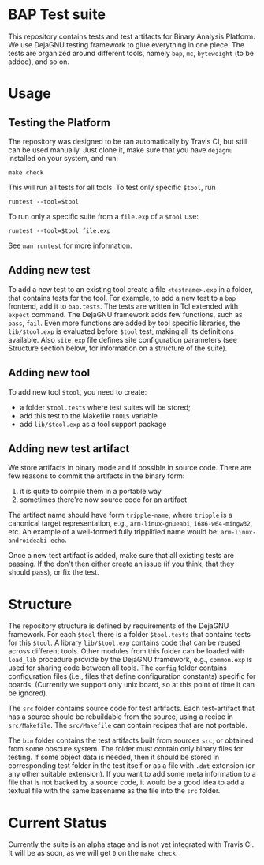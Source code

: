
BAP Test suite
==============

This repository contains tests and test artifacts for Binary Analysis
Platform. We use DejaGNU testing framework to glue everything in one
piece. The tests are organized around different tools, namely `bap`,
`mc`, `byteweight` (to be added), and so on.

Usage
=====

Testing the Platform
--------------------

The repository was designed to be ran automatically by Travis CI, but
still can be used manually. Just clone it, make sure that you have
`dejagnu` installed on your system, and run:

```
make check
```

This will run all tests for all tools. To test only specific `$tool`, run

```
runtest --tool=$tool
```

To run only a specific suite from a `file.exp` of a `$tool` use:

```
runtest --tool=$tool file.exp
```

See `man runtest` for more information.


Adding new test
---------------

To add a new test to an existing tool create a file `<testname>.exp`
in a folder, that contains tests for the tool. For example, to add a
new test to a `bap` frontend, add it to `bap.tests`. The tests are
written in Tcl extended with `expect` command. The DejaGNU framework
adds few functions, such as `pass`, `fail`. Even more functions are
added by tool specific libraries, the `lib/$tool.exp` is evaluated
before `$tool` test, making all its definitions available. Also
`site.exp` file defines site configuration parameters (see Structure
section below, for information on a structure of the suite).

Adding new tool
---------------

To add new tool `$tool`, you need to create:
- a folder `$tool.tests` where test suites will be stored;
- add this test to the Makefile `TOOLS` variable
- add `lib/$tool.exp` as a tool support package


Adding new test artifact
------------------------

We store artifacts in binary mode and if possible in source
code. There are few reasons to commit the artifacts in the binary
form:

1. it is quite to compile them in a portable way
2. sometimes there're now source code for an artifact

The artifact name should have form `tripple-name`, where `tripple` is
a canonical target representation, e.g., `arm-linux-gnueabi`,
`i686-w64-mingw32`, etc. An example of a well-formed fully tripplified
name would be: `arm-linux-androideabi-echo`.

Once a new test artifact is added, make sure that all existing tests
are passing. If the don't then either create an issue (if you think,
that they should pass), or fix the test.

Structure
=========

The repository structure is defined by requirements of the DejaGNU
framework. For each `$tool` there is a folder `$tool.tests` that
contains tests for this `$tool`. A library `lib/$tool.exp` contains
code that can be reused across different tools. Other modules from
this folder can be loaded with `load_lib` procedure provide by the
DejaGNU framework, e.g., `common.exp` is used for sharing code between
all tools. The `config` folder contains configuration files (i.e.,
files that define configuration constants) specific for
boards. (Currently we support only unix board, so at this point of
time it can be ignored).

The `src` folder contains source code for test artifacts. Each
test-artifact that has a source should be rebuildable from the source,
using a recipe in `src/Makefile`. The `src/Makefile` can contain
recipes that are not portable.

The `bin` folder contains the test artifacts built from sources `src`,
or obtained from some obscure system. The folder must contain only
binary files for testing. If some object data is needed, then it
should be stored in corresponding test folder in the test itself or as
a file with `.dat` extension (or any other suitable extension). If you
want to add some meta information to a file that is not backed by a
source code, it would be a good idea to add a textual file with the
same basename as the file into the `src` folder.


Current Status
==============

Currently the suite is an alpha stage and is not yet integrated with
Travis CI. It will be as soon, as we will get `0` on the `make check`.
